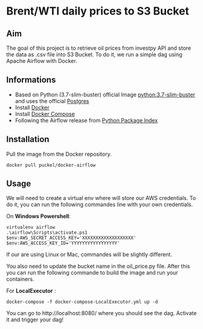 # Brent/WTI daily prices to S3 Bucket

## Aim
The goal of this project is to retrieve oil prices from investpy API and store the data as .csv file into S3 Bucket. To do it, we run a simple dag using Apache Airflow with Docker.


## Informations

* Based on Python (3.7-slim-buster) official Image [python:3.7-slim-buster](https://hub.docker.com/_/python/) and uses the official [Postgres](https://hub.docker.com/_/postgres/)
* Install [Docker](https://www.docker.com/)
* Install [Docker Compose](https://docs.docker.com/compose/install/)
* Following the Airflow release from [Python Package Index](https://pypi.python.org/pypi/apache-airflow)


## Installation

Pull the image from the Docker repository.

    docker pull puckel/docker-airflow


## Usage

We will need to create a virtual env where will store our AWS credentials. To do it, you can run the following commandes line with your own credentials.

On **Windows Powershell**:
```shell
virtualenv airflow
.\airflow\Scripts\activate.ps1
$env:AWS_SECRET_ACCESS_KEY='XXXXXXXXXXXXXXXXXXX'
$env:AWS_ACCESS_KEY_ID='YYYYYYYYYYYYYYYYY'
```

If our are using Linux or Mac, commandes will be slightly different.

You also need to update the bucket name in the oil_price.py file. After this you can run the following commande to build the image and run your containers.

For **LocalExecutor** :

    docker-compose -f docker-compose-LocalExecutor.yml up -d

You can go to http://localhost:8080/ where you should see the dag. Activate it and trigger your dag!